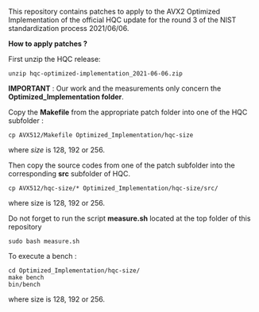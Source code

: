 This repository contains patches to apply to the AVX2 Optimized Implementation of the official HQC update for the round 3 of the NIST standardization process 2021/06/06.

**How to apply patches ?**

First unzip the HQC release:
```console
unzip hqc-optimized-implementation_2021-06-06.zip
```
**IMPORTANT** : Our work and the measurements only concern the **Optimized_Implementation folder**.

Copy the **Makefile**  from the appropriate patch folder into one of the HQC subfolder :
```console
cp AVX512/Makefile Optimized_Implementation/hqc-size
```
where *size* is 128, 192 or 256.

Then copy the source codes from one of the patch subfolder into the corresponding **src** subfolder of HQC.

```console
cp AVX512/hqc-size/* Optimized_Implementation/hqc-size/src/
```
where size is 128, 192 or 256.

Do not forget to run the script **measure.sh** located at the top folder of this repository
```console
sudo bash measure.sh
```

To execute a bench :
```console
cd Optimized_Implementation/hqc-size/
make bench
bin/bench
```
where size is 128, 192 or 256.


